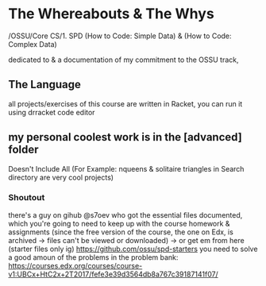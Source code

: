 # The Whereabouts & The Whys
/OSSU/Core CS/1. SPD (How to Code: Simple Data) & (How to Code: Complex Data)

dedicated to & a documentation of my commitment to the OSSU track,

## The Language
all projects/exercises of this course are written in Racket, you can run it using drracket code editor

## my personal coolest work is in the [advanced] folder
Doesn't Include All (For Example: nqueens & solitaire triangles in Search directory are very cool projects)

### Shoutout
there's a guy on gihub @s7oev who got the essential files documented, which you're going to need to keep up with the course homework & assignments (since the free version of the course, the one on Edx, is archived -> files can't be viewed or downloaded) -> or get em from here (starter files only ig) https://github.com/ossu/spd-starters
you need to solve a good amoun of the problems in the problem bank: https://courses.edx.org/courses/course-v1:UBCx+HtC2x+2T2017/fefe3e39d3564db8a767c39187141f07/ 
